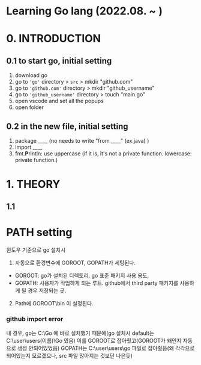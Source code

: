 
# Learning Go lang (2022.08. ~ ) 

# 0. INTRODUCTION
## 0.1 to start go, initial setting 
1. download go 
2. go to `'go'` directory > `src` > mkdir "github.com" 
3. go to `'github.com'` directory > mkdir "github_username"
4. go to `'github_username'` directory > touch "main.go"
5. open vscode and set all the popups 
6. open folder

## 0.2 in the new file, initial setting
1. package ____   (no needs to write "from ____" (ex.java) )
2. import ____ 
3. fmt.**P**rintln: use uppercase (if it is, it's not a private function. lowercase: private function.) 


# 1. THEORY
## 1.1 




# PATH setting 
윈도우 기준으로 go 설치시 
1. 자동으로 환경변수에 GOROOT, GOPATH가 세팅된다. 
  - GOROOT: go가 설치된 디렉토리. go 표준 패키지 사용 용도. 
  - GOPATH: 사용자가 작업하게 되는 루트. github에서 third party 패키지를 사용하게 될 경우 저장되는 곳. 
2. Path에 GOROOT\bin 이 설정된다. 

### github import error 
내 경우, go는 C:\Go 에 바로 설치했기 때문에(go 설치시 default는 C:\user\users(이름)\Go 였음) 이를 GOROOT로 잡아줬고(GOROOT가 왜인지 자동으로 생성 안되어있었음)
GOPATH는 C:\user\users\go 파일로 잡아줬음(왜 각각으로 되어있는지 모르겠으나, src 파일 많아지는 것보단 나은듯)
